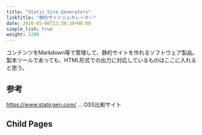 ```yaml
---
title: "Static Site Generators"
linkTitle: "静的サイトジェネレーター"
date: 2020-05-06T13:39:38+09:00
simple_list: true
weight: 3200
---
```


コンテンツをMarkdown等で管理して、静的サイトを作れるソフトウェア製品。  
製本ツールであっても、HTML形式での出力に対応しているものはここに入れると思う。

## 参考

https://www.staticgen.com/ ... OSS比較サイト

## Child Pages
